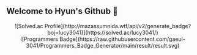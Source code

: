 ## Welcome to Hyun's Github 👋

<div align="center">
  ![Solved.ac Profile](http://mazassumnida.wtf/api/v2/generate_badge?boj=lucy3041)](https://solved.ac/lucy3041/)
</div>

<div align="center">
  ![Programmers Badge](https://raw.githubusercontent.com/gaeul-3041/Programmers_Badge_Generator/main/result/result.svg)
</div>




